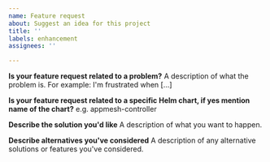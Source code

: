 ```yaml
---
name: Feature request
about: Suggest an idea for this project
title: ''
labels: enhancement
assignees: ''

---
```


**Is your feature request related to a problem?**
A description of what the problem is. For example: I'm frustrated when [...]

**Is your feature request related to a specific Helm chart, if yes mention name of the chart?**
e.g. appmesh-controller

**Describe the solution you'd like**
A description of what you want to happen.

**Describe alternatives you've considered**
A description of any alternative solutions or features you've considered.
